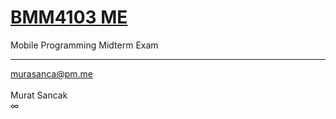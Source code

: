 # <a href="" target="_blank">BMM4103 ME</a>
Mobile Programming Midterm Exam
<hr>
<a href="mailto:murasanca@pm.me" target="_blank">murasanca@pm.me</a>
<br><br>
Murat Sancak
<br>
∞
